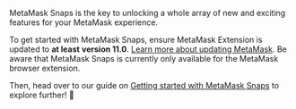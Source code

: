 MetaMask Snaps is the key to unlocking a whole array of new and exciting features for your MetaMask experience.


To get started with MetaMask Snaps, ensure MetaMask Extension is updated to **at least** **version 11.0**. [Learn more about updating MetaMask](https://support.metamask.io/hc/en-us/articles/360060268452). Be aware that MetaMask Snaps is currently only available for the MetaMask browser extension.


Then, head over to our guide on [Getting started with MetaMask Snaps](https://support.metamask.io/hc/en-us/articles/18377120661019) to explore further! 🚀

